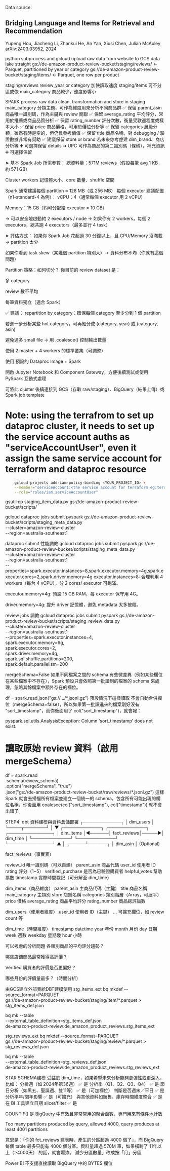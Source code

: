 Data source:  
## Bridging Language and Items for Retrieval and Recommendation
Yupeng Hou, Jiacheng Li, Zhankui He, An Yan, Xiusi Chen, Julian McAuley
arXiv:2403.03952, 2024

python subprocess and gcloud upload raw data from website to GCS data lake straight
gs://de-amazon-product-review-bucket/staging/reviews/        ← Parquet, partitioned by year or category
gs://de-amazon-product-review-bucket/staging/items/          ← Parquet, one row per product

staging/reviews	review_year or category	加快讀取速度
staging/items	可不分區或依 main_category	商品較少，速度影響小

SPARK process raw data clean, transformation and store in staging
main_category	分類主題，可作為維度用來分析不同商品群	✅ 保留
parent_asin	商品唯一識別碼，作為主鍵與 review 關聯	✅ 保留
average_rating	平均評分，常用於推薦或商品品質分析	✅ 保留
rating_number	評分次數，衡量受歡迎程度或樣本大小	✅ 保留
price	商品價格，可用於價位分析等	✅ 保留
categories	層級分類，雖然有時是空的，但仍具參考價值	✅ 保留
title	商品名稱，對 debugging / 驗證數據非常有幫助	✅ 建議保留
store or brand	若未來你考慮建 dim_brand、商店分析等	➕ 可選擇保留
details ➜ UPC	可作為商品的第二識別碼（條碼），補充資訊	➕ 可選擇保留

➤ 基本 Spark Job 所需參數：
總資料量：571M reviews（假設每筆 avg 1 KB，約 571 GB）

Cluster workers 記憶體大小、core 數量、shuffle 空間

Spark 通常建議每個 partition ≈ 128 MB（或 256 MB）
 每個 executor 建議配置（n1-standard-4 為例）：
vCPU：4（通常每個 executor 用 2 vCPU）

Memory：15 GB（約可分配給 executor ≈ 10 GB）

→ 可以安全地啟動約 2 executors / node
→ 如果你有 2 workers，每個 2 executors，總共跑 4 executors（最多並行 4 task）

➤ 評估方式：
如果你 Spark Job 花超過 30 分鐘以上，且 CPU/Memory 沒滿載 → partition 太少

如果你看到 task skew（某幾個 partition 特別大）→ 資料分布不均（你就有這個問題）

Partition 策略：如何切分？
你目前的 review dataset 是：

多 category

review 數不平均

每筆資料獨立（適合 Spark）

✅ 建議：
repartition by category：確保每個 category 至少分到 1 個 partition

若進一步分析某些 hot category，可再細分成 (category, year) 或 (category, asin)

避免過多 small file → 用 .coalesce() 控制輸出數量


使用 2 master + 4 workers 的標準叢集（可調整）

使用 預設的 Dataproc Image + Spark

開啟 Jupyter Notebook 和 Component Gateway，方便後續測試或使用 PySpark 互動式處理

可將此 cluster 後續連接到 GCS（存取 raw/staging）、BigQuery（結果上傳）或 Spark job template

# Note: using the terrafrom to set up dataproc cluster, it needs to set up the service account auths as "serviceAccountUser", even it assign the same service account for terraform and dataproc resource 

```bash
    gcloud projects add-iam-policy-binding <YOUR_PROJECT_ID> \
    --member="serviceAccount:<the service account for terraform.eg:terraform-sa@project-id.iam.gserviceaccount.com" \
    --role="roles/iam.serviceAccountUser" 
```


gsutil cp staging_item_data.py gs://de-amazon-product-review-bucket/scripts/

gcloud dataproc jobs submit pyspark gs://de-amazon-product-review-bucket/scripts/staging_meta_data.py \
  --cluster=amazon-review-cluster \
  --region=australia-southeast1


dataproc submit 性能調教
gcloud dataproc jobs submit pyspark gs://de-amazon-product-review-bucket/scripts/staging_meta_data.py \
  --cluster=amazon-review-cluster \
  --region=australia-southeast1 \
  --properties=spark.executor.instances=8,spark.executor.memory=4g,spark.executor.cores=2,spark.driver.memory=4g 
executor.instances=8: 合理利用 4 workers（每台 4 vCPU），分 2 cores/ executor 可跑滿。

executor.memory=4g: 預設 15 GB RAM，每 executor 保守用 4G。

driver.memory=4g: 提升 driver 記憶體，避免 metadata 太多被殺。


review jobs 調教
gcloud dataproc jobs submit pyspark gs://de-amazon-product-review-bucket/scripts/staging_review_data.py \
  --cluster=amazon-review-cluster \
  --region=australia-southeast1 \
  --properties=spark.executor.instances=4,\
spark.executor.memory=6g,\
spark.executor.cores=2,\
spark.driver.memory=4g,\
spark.sql.shuffle.partitions=200,\
spark.default.parallelism=200


mergeSchema=False
如果不同檔案之間的 schema 有些微差異（例如某些欄位在某些檔案中不存在），Spark 預設只會依照第一批讀到的檔案的 schema 來處理，忽略其餘檔案中額外存在的欄位。


df = spark.read.json("gs://.../*.jsonl.gz")
預設情況下這樣讀取 不會自動合併欄位（mergeSchema=false），所以如果第一批讀進來的檔案剛好沒有 "sort_timestamp"，而你後面用了 col("sort_timestamp")，就會報：

pyspark.sql.utils.AnalysisException: Column 'sort_timestamp' does not exist.

# 讀取原始 review 資料（啟用 mergeSchema）
df = spark.read \
    .schema(review_schema) \
    .option("mergeSchema", "true") \
    .json("gs://de-amazon-product-review-bucket/raw/reviews/*.jsonl.gz")
這樣 Spark 就會去掃描所有檔案並建立一個統一的 schema，包含所有可能出現的欄位名稱，你後面用 coalesce(col("sort_timestamp"), col("timestamp")) 就不會出錯了。

STEP4: dbt 資料建模與資料倉儲部署
                      ┌────────────┐
                      │ dim_users  │
                      └────┬───────┘
                           │
                           ▼
┌────────────┐       ┌────────────┐       ┌──────────────┐
│ dim_items  │◄──────│ fact_reviews│─────►│ dim_time     │
└────────────┘       └────────────┘       └──────────────┘
                           ▲
                           │
                     ┌─────┴──────┐
                     │ dim_asin   │ (Optional)

fact_reviews（事實表）

review_id	唯一識別碼（可以自建）
parent_asin	商品代碼
user_id	使用者 ID
rating	評分（1~5）
verified_purchase	是否為已驗證購買者
helpful_votes	幫助票數
timestamp	實際時間戳記（可分解至 dim_time）

dim_items（商品維度）
parent_asin	主商品代碼（主鍵）
title	商品名稱
main_category	主類別
store	店鋪名稱
categories	類別階層（Array，可展平）
price	價格
average_rating	商品平均評分
rating_number	商品總評論數

dim_users（使用者維度）
user_id	使用者 ID（主鍵）
...	可擴充欄位，如 review count 等

dim_time（時間維度）
timestamp	datetime
year	年份
month	月份
day	日期
week	週數
weekday	星期幾
hour	小時


可以考慮的分析問題
各類別商品的平均評分趨勢？

哪些店鋪商品最常獲得高評價？

Verified 購買者的評價是否更偏好？

哪些月份的評價量最多？（時間分析）


由GCS建立外部表給DBT建模使用
stg_items_ext
bq mkdef --source_format=PARQUET \
    gs://de-amazon-product-review-bucket/staging/item/*.parquet > stg_items_def.json

bq mk --table \
  --external_table_definition=stg_items_def.json \
  de-amazon-product-review:de_amazon_product_reviews.stg_items_ext

stg_reviews_ext
bq mkdef --source_format=PARQUET \
    gs://de-amazon-product-review-bucket/staging/review/*.parquet > stg_reviews_def.json

bq mk --table \
  --external_table_definition=stg_reviews_def.json \
  de-amazon-product-review:de_amazon_product_reviews.stg_reviews_ext


STAR SCHEMA建模
受益於 dim_time，如果希望未來分析能夠更彈性或更深入，比如：
分析週（如 2024年第36週）	✅ 是
分析季（Q1、Q2、Q3、Q4）	✅ 是
節日分析（如黑五、聖誕週、雙11等）	✅ 是（可加欄位）
判斷是否週末／平日	✅ 是
分析平年/閏年影響	✅ 是（可擴充）
與其他資料如銷售、庫存時間維度整合	✅ 是
在 BI 工具建立日期 slicer/filter	✅ 是


COUNTIF() 是 BigQuery 中有效且非常常用的聚合函數，專門用來有條件地計數


Too many partitions produced by query, allowed 4000, query produces at least 4001 partitions

意思是：「你的 fct_reviews 建表時，產生的分區超過 4000 個了」，而 BigQuery 每個 table 最多只能有 4000 個分區。資料量超過 570M 筆，如果橫跨了 11年以上（>4000天） 的話，就會爆炸。
減少分區數量」改成按「月」分區


Power BI 不支援直接讀取 BigQuery 中的 BYTES 欄位